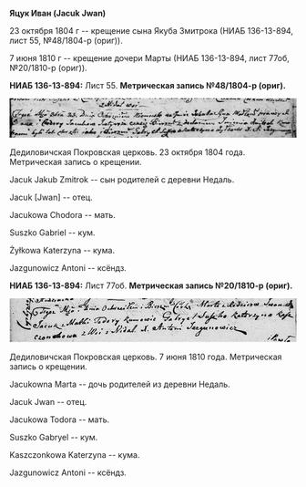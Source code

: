 **Яцук Иван (Jacuk Jwan)**

23 октября 1804 г -- крещение сына Якуба Змитрока (НИАБ 136-13-894, лист
55, №48/1804-р (ориг)).

7 июня 1810 г -- крещение дочери Марты (НИАБ 136-13-894, лист 77об,
№20/1810-р (ориг)).

**НИАБ 136-13-894:** Лист 55. **Метрическая запись №48/1804-р (ориг).**

![](./media/c6ea4158593454fc74281458bda38cc0280e80cc.png)

Дедиловичская Покровская церковь. 23 октября 1804 года. Метрическая
запись о крещении.

Jacuk Jakub Zmitrok -- сын родителей с деревни Недаль.

Jacuk \[Jwan\] -- отец.

Jacukowa Chodora -- мать.

Suszko Gabriel -- кум.

Żyłkowa Katerzyna -- кума.

Jazgunowicz Antoni -- ксёндз.

**НИАБ 136-13-894:** Лист 77об. **Метрическая запись №20/1810-р
(ориг).**

![](./media/cf3dbabdf88283350b9adf5829441333dc0f2f5b.png)

Дедиловичская Покровская церковь. 7 июня 1810 года. Метрическая запись о
крещении.

Jacukowna Marta -- дочь родителей из деревни Недаль.

Jacuk Jwan -- отец.

Jacukowa Todora -- мать.

Suszko Gabryel -- кум.

Kaszczonkowa Katerzyna -- кума.

Jazgunowicz Antoni -- ксёндз.

